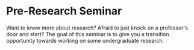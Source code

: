 # Pre-Research Seminar

Want to know more about research? Afraid to just knock on a professor's door and start?
The goal of this seminar is to give you a transition opportunity towards working on
some undergraduate research.


